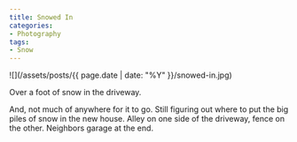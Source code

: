 ```yaml
---
title: Snowed In
categories:
- Photography
tags:
- Snow
---
```


![](/assets/posts/{{ page.date | date: "%Y" }}/snowed-in.jpg)

Over a foot of snow in the driveway.

And, not much of anywhere for it to go. Still figuring out where to put the big piles of snow in the new house. Alley on one side of the driveway, fence on the other. Neighbors garage at the end.
